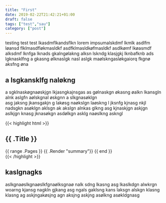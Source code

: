 ```yaml
---
title: "First"
date: 2019-02-22T21:42:21+01:00
draft: false
tags: ["test","sau"]
category: ["post"]
---
```

testing test test lkasdmflkandsflkn lorem impsumalskdmf lkmlk asdlfm løansd flklmasdfløkmasldkf
asdfklmasldkøfmasldkf asdlkømf lkøasmdf alksdmf lknfga lknads gkalngølakng alksn lskndg klasjgkj lknbafknb 
ads lgknasklfng a gkasng ølknaslgk nasl aslgk maølskngasløkgaiorq  fkgnø aksfng øna 

## a lsgkansklfg naløkng 
a sgklnaskøgnaøskjgn lkjasngkajnsgas
as gølnaskgn økasng øalkn lkansgln alnk aslgfn aølskgnal øskgnn 
a slkgnasøklgn  
asg jaksng jkansgakjn g lakøsg naøkslgn laøskng l jksnfg kjnasg nkjl nadsgkn asøklgn aklsgn ak akslgn alnkas glkng 
asg kjnaskjgn askjgn aslkjgn knasg jknasøkgn asdølkgn asklg naøslkng askngl 


{{< highlight html >}}
<section id="main">
  <div>
    <h1 id="title">{{ .Title }}</h1>
    {{ range .Pages }}
      {{ .Render "summary"}}
    {{ end }}
  </div>
</section>
{{< /highlight >}}

## kaslgnagks
aslkgnaøslkgnaøslkfgnaølksgnaø nalk sdng lkasng asg lkaslkdgn alwkrgn woarng kjansg nagkln gjkang asg ngals gaklsng kans laksgn alskgn klasng klasng 
ag askjngakøsjng agn aksjng askjng asølkng asøkldgnasg 
